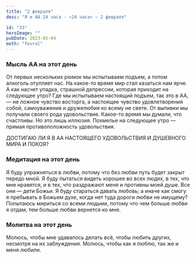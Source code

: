 ```yaml
---
title: "2 февраля"
desc: "Я и АА 24 часа - «24 часа» — 2 февраля"

id: "33"
heroImage: ""
pubDate: 2023-05-04
moth: "fevral"
---
```


### Мысль АА на этот день

От первых нескольких рюмок мы испытываем подъем, а потом алкоголь отупляет
нас. На какое-то время мир стал казаться нам ярче. А как насчет упадка,
страшной депрессии, которая приходит на следующее утро? Где мы испытываем
настоящий подъем, так это в АА, — не ложное чувство восторга, а настоящее
чувство удовлетворения собой, самоуважения и дружелюбия ко всему не свете. От
выпивки мы получали своего рода удовольствие. Какое-то время мы думали, что
счастливы. Но это лишь иллюзия. Похмелье на следующее утро — прямая
противоположность удовольствия.

ДОСТИГАЮ ЛИ Я В АА НАСТОЯЩЕГО УДОВОЛЬСТВИЯ И ДУШЕВНОГО МИРА И ПОКОЯ?

### Медитация на этот день

Я буду упражняться в любви, потому что без любви путь будет закрыт передо
мной. Я буду пытаться видеть хорошее во всех людях, в тех, что мне нравятся, и
в тех, что раздражают меня и противны моей душе. Все они — дети Божьи. Я буду
стараться давать любовь; а иначе как смогу я пребывать в Божьем духе, когда
нет туда дороги любви не имущему? Попытаюсь мириться со всеми людьми, потому
что чем больше любви я отдам, тем больше любви вернется ко мне.

### Молитва на этот день

Молюсь, чтобы мне удавалось делать всё, чтобы любить других, несмотря на их
заблуждения. Молюсь, чтобы как я люблю, так же и меня любили.
